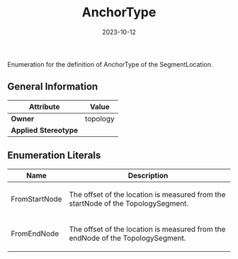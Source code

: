 ﻿---
title: AnchorType
toc: false
type: specs
date: "2023-10-12"
draft: false
specification: VEC
version: 2.1.0
documentType: "Recommendation"
elementType: Class
classes:
  - AnchorType
menu_name: vec-2.1.0
---
<p> Enumeration for the definition of AnchorType of the SegmentLocation.      </p>

## General Information

| Attribute               | Value |
|-------------------------|-------|
| **Owner**               | topology |
| **Applied Stereotype**  |   |

## Enumeration Literals
| Name          | **Description** |
|---------------|-----------------|
| FromStartNode | <p> The offset of the location is measured from the startNode of the TopologySegment.      </p> |
| FromEndNode | <p> The offset of the location is measured from the endNode of the TopologySegment.      </p> |
